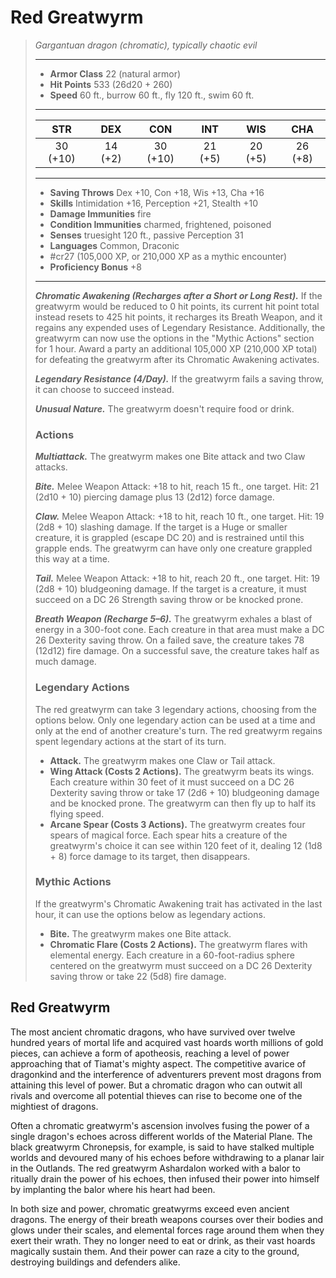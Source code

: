 # Red Greatwyrm
>*Gargantuan dragon (chromatic), typically chaotic evil*
>___
>- **Armor Class** 22 (natural armor)
>- **Hit Points** 533 (26d20 + 260)
>- **Speed** 60 ft., burrow 60 ft., fly 120 ft., swim 60 ft.
>___
>|STR|DEX|CON|INT|WIS|CHA|
>|:---:|:---:|:---:|:---:|:---:|:---:|
>|30 (+10)|14 (+2)|30 (+10)|21 (+5)|20 (+5)|26 (+8)|
>___
>- **Saving Throws** Dex +10, Con +18, Wis +13, Cha +16
>- **Skills** Intimidation +16, Perception +21, Stealth +10
>- **Damage Immunities** fire
>- **Condition Immunities** charmed, frightened, poisoned
>- **Senses** truesight 120 ft., passive Perception 31
>- **Languages** Common, Draconic
>- #cr27 (105,000 XP, or 210,000 XP as a mythic encounter)
>- **Proficiency Bonus** +8
>___
>***Chromatic Awakening (Recharges after a Short or Long Rest).*** If the greatwyrm would be reduced to 0 hit points, its current hit point total instead resets to 425 hit points, it recharges its Breath Weapon, and it regains any expended uses of Legendary Resistance. Additionally, the greatwyrm can now use the options in the "Mythic Actions" section for 1 hour. Award a party an additional 105,000 XP (210,000 XP total) for defeating the greatwyrm after its Chromatic Awakening activates.  
>
>***Legendary Resistance (4/Day).*** If the greatwyrm fails a saving throw, it can choose to succeed instead.  
>
>***Unusual Nature.*** The greatwyrm doesn't require food or drink.  
>
>### Actions
>***Multiattack.*** The greatwyrm makes one Bite attack and two Claw attacks.  
>
>***Bite.*** Melee Weapon Attack: +18 to hit, reach 15 ft., one target. Hit: 21 (2d10 + 10) piercing damage plus 13 (2d12) force damage.  
>
>***Claw.*** Melee Weapon Attack: +18 to hit, reach 10 ft., one target. Hit: 19 (2d8 + 10) slashing damage. If the target is a Huge or smaller creature, it is grappled (escape DC 20) and is restrained until this grapple ends. The greatwyrm can have only one creature grappled this way at a time.  
>
>***Tail.*** Melee Weapon Attack: +18 to hit, reach 20 ft., one target. Hit: 19 (2d8 + 10) bludgeoning damage. If the target is a creature, it must succeed on a DC 26 Strength saving throw or be knocked prone.  
>
>***Breath Weapon (Recharge 5–6).*** The greatwyrm exhales a blast of energy in a 300-foot cone. Each creature in that area must make a DC 26 Dexterity saving throw. On a failed save, the creature takes 78 (12d12) fire damage. On a successful save, the creature takes half as much damage.  
>
>### Legendary Actions
>The red greatwyrm can take 3 legendary actions, choosing from the options below. Only one legendary action can be used at a time and only at the end of another creature's turn. The red greatwyrm regains spent legendary actions at the start of its turn.
>
>- **Attack.** The greatwyrm makes one Claw or Tail attack.
>- **Wing Attack (Costs 2 Actions).** The greatwyrm beats its wings. Each creature within 30 feet of it must succeed on a DC 26 Dexterity saving throw or take 17 (2d6 + 10) bludgeoning damage and be knocked prone. The greatwyrm can then fly up to half its flying speed.
>- **Arcane Spear (Costs 3 Actions).** The greatwyrm creates four spears of magical force. Each spear hits a creature of the greatwyrm's choice it can see within 120 feet of it, dealing 12 (1d8 + 8) force damage to its target, then disappears.
>
>### Mythic Actions
>If the greatwyrm's Chromatic Awakening trait has activated in the last hour, it can use the options below as legendary actions.
>
>- **Bite.** The greatwyrm makes one Bite attack.
>- **Chromatic Flare (Costs 2 Actions).** The greatwyrm flares with elemental energy. Each creature in a 60-foot-radius sphere centered on the greatwyrm must succeed on a DC 26 Dexterity saving throw or take 22 (5d8) fire damage.

## Red Greatwyrm

The most ancient chromatic dragons, who have survived over twelve hundred years of mortal life and acquired vast hoards worth millions of gold pieces, can achieve a form of apotheosis, reaching a level of power approaching that of Tiamat's mighty aspect. The competitive avarice of dragonkind and the interference of adventurers prevent most dragons from attaining this level of power. But a chromatic dragon who can outwit all rivals and overcome all potential thieves can rise to become one of the mightiest of dragons.

Often a chromatic greatwyrm's ascension involves fusing the power of a single dragon's echoes across different worlds of the Material Plane. The black greatwyrm Chronepsis, for example, is said to have stalked multiple worlds and devoured many of his echoes before withdrawing to a planar lair in the Outlands. The red greatwyrm Ashardalon worked with a balor to ritually drain the power of his echoes, then infused their power into himself by implanting the balor where his heart had been.

In both size and power, chromatic greatwyrms exceed even ancient dragons. The energy of their breath weapons courses over their bodies and glows under their scales, and elemental forces rage around them when they exert their wrath. They no longer need to eat or drink, as their vast hoards magically sustain them. And their power can raze a city to the ground, destroying buildings and defenders alike.